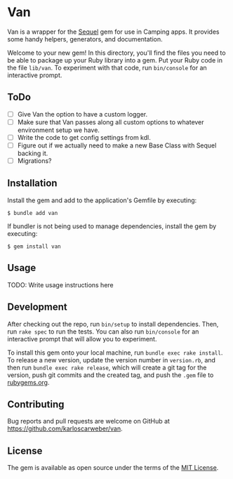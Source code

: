 # Van

Van is a wrapper for the [Sequel](https://sequel.jeremyevans.net) gem for use in Camping apps. It provides some handy helpers, generators, and documentation.

Welcome to your new gem! In this directory, you'll find the files you need to be able to package up your Ruby library into a gem. Put your Ruby code in the file `lib/van`. To experiment with that code, run `bin/console` for an interactive prompt.

## ToDo

- [ ] Give Van the option to have a custom logger.
- [ ] Make sure that Van passes along all custom options to whatever environment setup we have.
- [ ] Write the code to get config settings from kdl.
- [ ] Figure out if we actually need to make a new Base Class with Sequel backing it.
- [ ] Migrations?

## Installation

Install the gem and add to the application's Gemfile by executing:

    $ bundle add van

If bundler is not being used to manage dependencies, install the gem by executing:

    $ gem install van

## Usage

TODO: Write usage instructions here

## Development

After checking out the repo, run `bin/setup` to install dependencies. Then, run `rake spec` to run the tests. You can also run `bin/console` for an interactive prompt that will allow you to experiment.

To install this gem onto your local machine, run `bundle exec rake install`. To release a new version, update the version number in `version.rb`, and then run `bundle exec rake release`, which will create a git tag for the version, push git commits and the created tag, and push the `.gem` file to [rubygems.org](https://rubygems.org).

## Contributing

Bug reports and pull requests are welcome on GitHub at https://github.com/karloscarweber/van.

## License

The gem is available as open source under the terms of the [MIT License](https://opensource.org/licenses/MIT).
